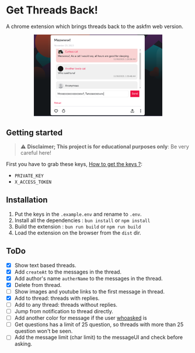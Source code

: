 # Get Threads Back!

A chrome extension which brings threads back to the askfm web version.

<p align="center">
    <img src=".assets/ext.png" width="70%" >
</p>

## Getting started

> :warning: **Disclaimer; This project is for educational purposes only**: Be very careful here!

First you have to grab these keys, [How to get the keys ?](https://ayehia0.github.io/posts/askfm_reverse_engineering/):
- `PRIVATE_KEY`
- `X_ACCESS_TOKEN`

## Installation

1. Put the keys in the `.example.env` and rename to `.env`.
2. Install all the dependencies : `bun install` or `npm install`
3. Build the extension : `bun run build` or `npm run build`
4. Load the extension on the browser from the `dist` dir.

## ToDo

- [X] Show text based threads.
- [X] Add `createAt` to the messages in the thread.
- [X] Add author's name `autherName` to the messages in the thread.
- [X] Delete from thread.
- [ ] Show images and youtube links to the first message in thread.
- [X] Add to thread: threads with replies.
- [ ] Add to any thread: threads without replies.
- [ ] Jump from notification to thread directly.
- [ ] Add another color for message if the user [whoasked](https://media.tenor.com/yUw2NKPVCyEAAAAM/who-asked-me-trying-to-find-who-asked.gif) is 
- [ ] Get questions has a limit of 25 question, so threads with more than 25 question won't be seen.
- [ ] Add the message limit (char limit) to the messageUI and check before asking.
